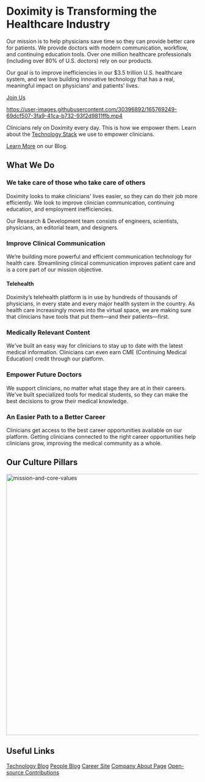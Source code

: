 # Doximity is Transforming the Healthcare Industry

Our mission is to help physicians save time so they can provide better care for patients. We provide doctors with modern communication, workflow, and continuing education tools. Over one million healthcare professionals (including over 80% of U.S. doctors) rely on our products.

Our goal is to improve inefficiencies in our $3.5 trillion U.S. healthcare system, and we love building innovative technology that has a real, meaningful impact on physicians’ and patients’ lives.

[Join Us](https://workat.doximity.com/)

https://user-images.githubusercontent.com/30396892/165769249-69dcf507-3fa9-41ca-b732-93f2d9811ffb.mp4

Clinicians rely on Doximity every day. This is how we empower them. Learn about the [Technology Stack](https://technology.doximity.com/technology-stack) we use to empower clinicians.

[Learn More](https://technology.doximity.com/) on our Blog.

## What We Do

### We take care of those who take care of others

Doximity looks to make clinicians' lives easier, so they can do their job more efficiently. We look to improve clinician communication, continuing education, and employment inefficiencies.

Our Research & Development team consists of engineers, scientists, physicians, an editorial team, and designers.

### Improve Clinical Communication

We’re building more powerful and efficient communication technology for health care. Streamlining clinical communication improves patient care and is a core part of our mission objective.

#### Telehealth

Doximity’s telehealth platform is in use by hundreds of thousands of physicians, in every state and every major health system in the country. As health care increasingly moves into the virtual space, we are making sure that clinicians have tools that put them—and their patients—first.

### Medically Relevant Content

We've built an easy way for clinicians to stay up to date with the latest medical information. Clinicians can even earn CME (Continuing Medical Education) credit through our platform.

### Empower Future Doctors

We support clinicians, no matter what stage they are at in their careers. We've built specialized tools for medical students, so they can make the best decisions to grow their medical knowledge.

### An Easier Path to a Better Career

Clinicians get access to the best career opportunities available on our platform. Getting clinicians connected to the right career opportunities help clinicians grow, improving the medical community as a whole.

## Our Culture Pillars

<img width="683" alt="mission-and-core-values" src="https://user-images.githubusercontent.com/30396892/165768802-753e73e3-a97c-400b-a529-dfd33d599721.png">

## Useful Links

[Technology Blog](http://technology.doximity.com)
[People Blog](http://people.doximity.com)
[Career Site](http://work.doximity.com)
[Company About Page](https://www.doximity.com/about)
[Open-source Contributions](http://github.com/doximity/)
